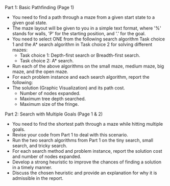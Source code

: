 Part 1: Basic Pathfinding (Page 1)

- You need to find a path through a maze from a given start state to a given goal state.
- The maze layout will be given to you in a simple text format, where '%' stands for walls, 'P' for the starting position, and '.' for the goal.
-  You need to select ONE from the following search algorithm Task choice 1 and the A* search algorithm in Task choice 2 for solving different mazes:
    - Task choice 1: Depth-first search or Breadth-first search.
    - Task choice 2: A* search.
- Run each of the above algorithms on the small maze, medium maze, big maze, and the open maze.
- For each problem instance and each search algorithm, report the following:
- The solution (Graphic Visualization) and its path cost.
    - Number of nodes expanded.
    - Maximum tree depth searched.
    - Maximum size of the fringe.

Part 2: Search with Multiple Goals (Page 1 & 2)

- You need to find the shortest path through a maze while hitting multiple goals.
- Revise your code from Part 1 to deal with this scenario.
- Run the two search algorithms from Part 1 on the tiny search, small search, and tricky search.
- For each search method and problem instance, report the solution cost and number of nodes expanded.
- Develop a strong heuristic to improve the chances of finding a solution in a timely manner.
- Discuss the chosen heuristic and provide an explanation for why it is admissible in the report.